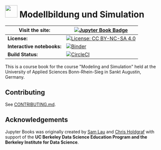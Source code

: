 # <img src="content/images/logo/favicon.ico" width=40 /> Modellbildung und Simulation

<!-- For citation, add under **license**: | **Cite this book:** | [![DOI](https://zenodo.org/badge/DOI/10.5281/zenodo.2560551.svg)](https://doi.org/10.5281/zenodo.2560551) | -->

| **Visit the site:** | [![Jupyter Book Badge](https://jupyterbook.org/badge.svg)]( https://hbrs-cse.github.io/Modellbildung-und-Simulation/) |
|--|--|
| **License:** | [![License: CC BY-NC-SA 4.0](https://upload.wikimedia.org/wikipedia/commons/1/12/Cc-by-nc-sa_icon.svg)](https://creativecommons.org/licenses/by-nc-sa/4.0/) |
| **Interactive notebooks:** | [![Binder](https://mybinder.org/badge_logo.svg)](https://mybinder.org/v2/gh/hbrs-cse/Modellbildung-und-Simulation/master?urlpath=lab/tree/content) |
| **Build Status:** | [![CircleCI](https://circleci.com/gh/hbrs-cse/Modellbildung-und-Simulation.svg?style=svg)](https://circleci.com/gh/hbrs-cse/Modellbildung-und-Simulation) |

This is a course book for the course "Modeling and Simulation" held at the University of Applied Sciences Bonn-Rhein-Sieg in Sankt Augustin, Germany. 

## Contributing

See [CONTRIBUTING.md](CONTRIBUTING.md).

## Acknowledgements

Jupyter Books was originally created by [Sam Lau][sam] and [Chris Holdgraf][chris]
with support of the **UC Berkeley Data Science Education Program and the Berkeley
Institute for Data Science**.

[sam]: http://www.samlau.me/
[chris]: https://predictablynoisy.com
